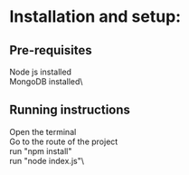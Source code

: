 # Installation and setup:

## Pre-requisites

Node js installed\
MongoDB installed\

## Running instructions

Open the terminal\
Go to the route of the project\
run "npm install"\
run "node index.js"\

